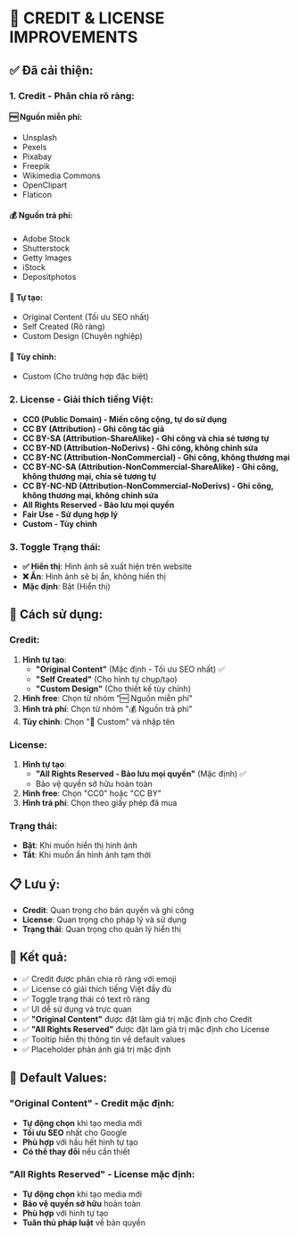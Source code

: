 # 🎨 **CREDIT & LICENSE IMPROVEMENTS**

## **✅ Đã cải thiện:**

### **1. Credit - Phân chia rõ ràng:**

#### **🆓 Nguồn miễn phí:**
- Unsplash
- Pexels
- Pixabay
- Freepik
- Wikimedia Commons
- OpenClipart
- Flaticon

#### **💰 Nguồn trả phí:**
- Adobe Stock
- Shutterstock
- Getty Images
- iStock
- Depositphotos

#### **🎨 Tự tạo:**
- Original Content (Tối ưu SEO nhất)
- Self Created (Rõ ràng)
- Custom Design (Chuyên nghiệp)

#### **📝 Tùy chỉnh:**
- Custom (Cho trường hợp đặc biệt)

### **2. License - Giải thích tiếng Việt:**

- **CC0 (Public Domain) - Miền công cộng, tự do sử dụng**
- **CC BY (Attribution) - Ghi công tác giả**
- **CC BY-SA (Attribution-ShareAlike) - Ghi công và chia sẻ tương tự**
- **CC BY-ND (Attribution-NoDerivs) - Ghi công, không chỉnh sửa**
- **CC BY-NC (Attribution-NonCommercial) - Ghi công, không thương mại**
- **CC BY-NC-SA (Attribution-NonCommercial-ShareAlike) - Ghi công, không thương mại, chia sẻ tương tự**
- **CC BY-NC-ND (Attribution-NonCommercial-NoDerivs) - Ghi công, không thương mại, không chỉnh sửa**
- **All Rights Reserved - Bảo lưu mọi quyền**
- **Fair Use - Sử dụng hợp lý**
- **Custom - Tùy chỉnh**

### **3. Toggle Trạng thái:**

- **✅ Hiển thị**: Hình ảnh sẽ xuất hiện trên website
- **❌ Ẩn**: Hình ảnh sẽ bị ẩn, không hiển thị
- **Mặc định**: Bật (Hiển thị)

## **🎯 Cách sử dụng:**

### **Credit:**
1. **Hình tự tạo**: 
   - **"Original Content"** (Mặc định - Tối ưu SEO nhất) ✅
   - **"Self Created"** (Cho hình tự chụp/tạo)
   - **"Custom Design"** (Cho thiết kế tùy chỉnh)
2. **Hình free**: Chọn từ nhóm "🆓 Nguồn miễn phí"
3. **Hình trả phí**: Chọn từ nhóm "💰 Nguồn trả phí"
4. **Tùy chỉnh**: Chọn "📝 Custom" và nhập tên

### **License:**
1. **Hình tự tạo**: 
   - **"All Rights Reserved - Bảo lưu mọi quyền"** (Mặc định) ✅
   - Bảo vệ quyền sở hữu hoàn toàn
2. **Hình free**: Chọn "CC0" hoặc "CC BY"
3. **Hình trả phí**: Chọn theo giấy phép đã mua

### **Trạng thái:**
- **Bật**: Khi muốn hiển thị hình ảnh
- **Tắt**: Khi muốn ẩn hình ảnh tạm thời

## **📋 Lưu ý:**

- **Credit**: Quan trọng cho bản quyền và ghi công
- **License**: Quan trọng cho pháp lý và sử dụng
- **Trạng thái**: Quan trọng cho quản lý hiển thị

## **🚀 Kết quả:**

- ✅ Credit được phân chia rõ ràng với emoji
- ✅ License có giải thích tiếng Việt đầy đủ
- ✅ Toggle trạng thái có text rõ ràng
- ✅ UI dễ sử dụng và trực quan
- ✅ **"Original Content"** được đặt làm giá trị mặc định cho Credit
- ✅ **"All Rights Reserved"** được đặt làm giá trị mặc định cho License
- ✅ Tooltip hiển thị thông tin về default values
- ✅ Placeholder phản ánh giá trị mặc định

## **🎯 Default Values:**

### **"Original Content" - Credit mặc định:**
- **Tự động chọn** khi tạo media mới
- **Tối ưu SEO** nhất cho Google
- **Phù hợp** với hầu hết hình tự tạo
- **Có thể thay đổi** nếu cần thiết

### **"All Rights Reserved" - License mặc định:**
- **Tự động chọn** khi tạo media mới
- **Bảo vệ quyền sở hữu** hoàn toàn
- **Phù hợp** với hình tự tạo
- **Tuân thủ pháp luật** về bản quyền
